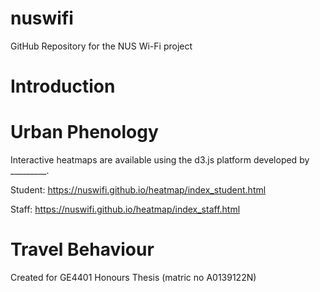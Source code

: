 # nuswifi
GitHub Repository for the NUS Wi-Fi project 

# Introduction





# Urban Phenology

Interactive heatmaps are available using the d3.js platform developed by _________.

Student: https://nuswifi.github.io/heatmap/index_student.html

Staff: https://nuswifi.github.io/heatmap/index_staff.html


# Travel Behaviour




Created for GE4401 Honours Thesis (matric no A0139122N)


